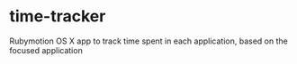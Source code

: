 # time-tracker
Rubymotion OS X app to track time spent in each application, based on the focused application
